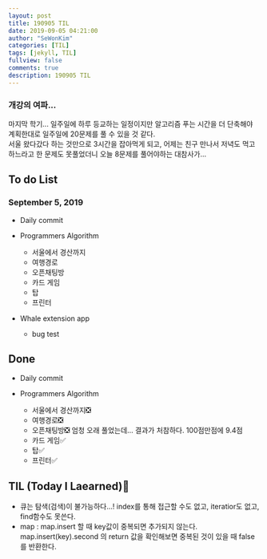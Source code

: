 ```yaml
---
layout: post
title: 190905 TIL
date: 2019-09-05 04:21:00
author: "SeWonKim"
categories: [TIL]
tags: [jekyll, TIL]
fullview: false
comments: true
description: 190905 TIL
---
```


### 개강의 여파...

마지막 학기... 일주일에 하루 등교하는 일정이지만 알고리즘 푸는 시간을 더 단축해야 계획한대로 일주일에 20문제를 풀 수 있을 것 같다.  
서울 왔다갔다 하는 것만으로 3시간을 잡아먹게 되고, 어제는 친구 만나서 저녁도 먹고하느라고 한 문제도 못풀었더니 오늘 8문제를 풀어야하는 대참사가...

## To do List

### September 5, 2019

- Daily commit
- Programmers Algorithm

  - 서울에서 경산까지
  - 여행경로
  - 오픈채팅방
  - 카드 게임
  - 탑
  - 프린터

- Whale extension app
  - bug test

## Done

- Daily commit
- Programmers Algorithm

  - 서울에서 경산까지❎
  - 여행경로❎
  - 오픈채팅방❎ 엄청 오래 풀었는데... 결과가 처참하다. 100점만점에 9.4점
  - 카드 게임✅
  - 탑✅
  - 프린터✅

## TIL (Today I Laearned)🤔

- 큐는 탐색(검색)이 불가능하다...! index를 통해 접근할 수도 없고, iteratior도 없고, find함수도 못쓴다.
- map : map.insert 할 때 key값이 중복되면 추가되지 않는다. map.insert(key).second 의 return 값을 확인해보면 중복된 것이 있을 때 false를 반환한다.
